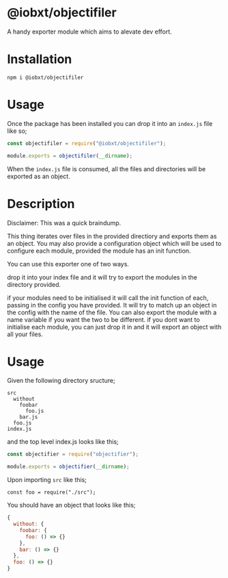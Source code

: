 # @iobxt/objectifiler

A handy exporter module which aims to alevate dev effort.

# Installation

`npm i @iobxt/objectifiler`

# Usage

Once the package has been installed you can drop it into an `index.js` file like so;

```javascript
const objectifiler = require("@iobxt/objectifiler");

module.exports = objectifiler(__dirname);
```

When the `index.js` file is consumed, all the files and directories will be exported as an object.

# Description

Disclaimer: This was a quick braindump.

This thing iterates over files in the provided directiory and exports them as an object. You may also provide a configuration object which will be used to configure each module, provided the module has an init function.

You can use this exporter one of two ways.

drop it into your index file and it will try to export the modules in the directory provided.

if your modules need to be initialised it will call the init function of each, passing in the config you have provided. It will try to match up an object in the config with the name of the file. You can also export the module with a name variable if you want the two to be different. if you dont want to initialise each module, you can just drop it in and it will export an object with all your files.

# Usage

Given the following directory sructure;

```
src
  without
    foobar
      foo.js
    bar.js
  foo.js
index.js
```

and the top level index.js looks like this;

```javascript
const objectifier = require("objectifier");

module.exports = objectifier(__dirname);
```

Upon importing `src` like this;

`const foo = require("./src");`

You should have an object that looks like this;

```javascript
{
  without: {
    foobar: {
      foo: () => {}
    },
    bar: () => {}
  },
  foo: () => {}
}
```
